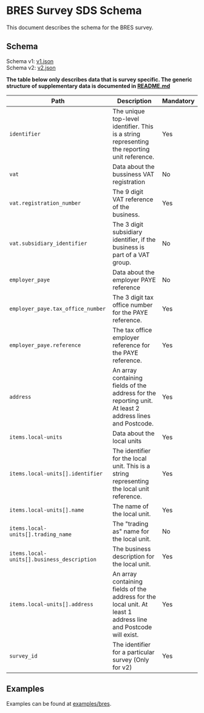 # BRES Survey SDS Schema

This document describes the schema for the BRES survey.

## Schema

Schema v1: [v1.json](/schemas/bres/v1.json)   
Schema v2: [v2.json](/schemas/bres/v2.json)

**The table below only describes data that is survey specific. The generic structure of supplementary data is documented in [README.md](/docs/README.md)**

| Path                                       | Description                                                                                                    | Mandatory |
|--------------------------------------------|----------------------------------------------------------------------------------------------------------------|-----------|
| `identifier`                               | The unique top-level identifier. This is a string representing the reporting unit reference.                   | Yes       | 
| `vat`                                      | Data about the bussiness VAT registration                                                                      | No        |
| `vat.registration_number`                  | The 9 digit VAT reference of the business.                                                                     | Yes       | 
| `vat.subsidiary_identifier`                | The 3 digit subsidiary identifier, if the business is part of a VAT group.                                     | No        | 
| `employer_paye`                            | Data about the employer PAYE reference                                                                         | No        | 
| `employer_paye.tax_office_number`          | The 3 digit tax office number for the PAYE reference.                                                          | Yes       | 
| `employer_paye.reference`                  | The tax office employer reference for the PAYE reference.                                                      | Yes       |
| `address`                                  | An array containing fields of the address for the reporting unit. At least 2 address lines and Postcode.       | Yes       |  
| `items.local-units`                        | Data about the local units                                                                                     | Yes       |
| `items.local-units[].identifier`           | The identifier for the local unit. This is a string representing the local unit reference.                     | Yes       |
| `items.local-units[].name`                 | The name of the local unit.                                                                                    | Yes       | 
| `items.local-units[].trading_name`         | The "trading as" name for the local unit.                                                                      | No        |
| `items.local-units[].business_description` | The business description for the local unit.                                                                   | Yes       |  
| `items.local-units[].address`              | An array containing fields of the address for the local unit. At least 1 address line and Postcode will exist. | Yes       |
| `survey_id`                                | The identifier for a particular survey (Only for v2)                                                           | Yes       |

## Examples

Examples can be found at [examples/bres](../examples/bres).
